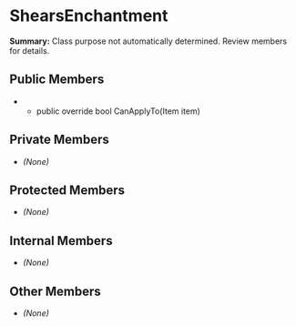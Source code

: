 # ShearsEnchantment

**Summary:** Class purpose not automatically determined. Review members for details.

## Public Members
- - public override bool CanApplyTo(Item item)

## Private Members
- *(None)*

## Protected Members
- *(None)*

## Internal Members
- *(None)*

## Other Members
- *(None)*

